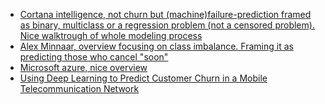 
* [Cortana intelligence, not churn but (machine)failure-prediction framed as binary, multiclass or a regression problem (not a censored problem). Nice walktrough of whole modeling process](https://docs.microsoft.com/sv-se/azure/machine-learning/cortana-analytics-playbook-predictive-maintenance)
* [Alex Minnaar, overview focusing on class imbalance. Framing it as predicting those who cancel "soon"](http://alexminnaar.com/my-experience-with-churn-analysis.html)
* [Microsoft azure, nice overview](https://docs.microsoft.com/sv-se/azure/machine-learning/machine-learning-azure-ml-customer-churn-scenario)
* [Using Deep Learning to Predict Customer Churn in a
Mobile Telecommunication Network](http://www.wiseathena.com/pdf/wa_dl.pdf)